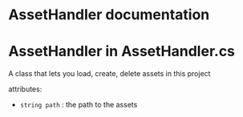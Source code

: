 # AssetHandler documentation

# AssetHandler in AssetHandler.cs

A class that lets you load, create, delete assets in this project

attributes:
- `string path` : the path to the assets